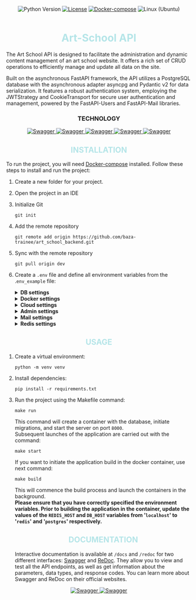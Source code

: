 <div class="badge_container" style="display: flex; justify-content: center;">

![Python Version](https://img.shields.io/badge/python-3.11-blue.svg)
[![License](https://img.shields.io/badge/license-MIT-green.svg)](https://opensource.org/licenses/MIT)
[![Docker-compose](https://img.shields.io/badge/docker-compose-orange.svg)](https://www.digitalocean.com/community/tutorials/how-to-install-and-use-docker-compose-on-ubuntu-22-04)
![Linux (Ubuntu)](https://img.shields.io/badge/linux-ubuntu-green.svg)
</div>
<h1 align="center" style="color: #B5E5E8;">Art-School API</h1>

The Art School API is designed to facilitate the administration and dynamic content management of an art school website. It offers a rich set of CRUD operations to efficiently manage and update all data on the site.

Built on the asynchronous FastAPI framework, the API utilizes a PostgreSQL database with the asynchronous adapter asyncpg and Pydantic v2 for data serialization. It features a robust authentication system, employing the JWTStrategy and CookieTransport for secure user authentication and management, powered by the FastAPI-Users and FastAPI-Mail libraries.

<h3 align="center">TECHNOLOGY</h3>
<p align="center">
  <a href="https://fastapi.tiangolo.com/" target="_blank">
    <img src="https://img.shields.io/badge/FastAPI-005571?style=for-the-badge&logo=fastapi" alt="Swagger">
  </a>
  <a href="https://fastapi-users.github.io/fastapi-users" target="_blank">
    <img src="https://img.shields.io/badge/FastAPI%20Users-ef5552?style=for-the-badge" alt="Swagger">
  </a>
  <a href="https://www.sqlalchemy.org/" target="_blank">
    <img src="https://img.shields.io/badge/sqlalchemy-fbfbfb?style=for-the-badge" alt="Swagger">
  </a>
  <a href="https://pydantic-docs.helpmanual.io/" target="_blank">
    <img src="https://img.shields.io/badge/Pydantic-14354C?style=for-the-badge&logo=Pydantic" alt="Swagger">
  </a>
  <a href="https://pypi.org/project/fastapi-mail/" target="_blank">
    <img src="https://img.shields.io/badge/FastAPI%20Mail-0078D4?style=for-the-badge" alt="Swagger">
  </a>
</p>

<h2 align="center" style="color: #B5E5E8;">INSTALLATION</h2>

To run the project, you will need [Docker-compose](https://www.digitalocean.com/community/tutorials/how-to-install-and-use-docker-compose-on-ubuntu-22-04) installed. Follow these steps to install and run the project:

1. Create a new folder for your project.

2. Open the project in an IDE

3. Initialize Git

    ```
    git init
    ```
4. Add the remote repository
    ```
    git remote add origin https://github.com/baza-trainee/art_school_backend.git
    ```
5. Sync with the remote repository

    ```
    git pull origin dev
    ```
6. Create a `.env` file and define all environment variables from the .`env_example` file:
    <details class="custom-details">
    <summary><b>DB settings</b></summary>
    <p class="custom-details-description"><i>Variables for database and the project configuration.</i></p>

    <b class="variable-name">DB_HOST</b>=<span class="variable-value">localhost</span><br>
    <b class="variable-name">DB_PORT</b>=<span class="variable-value">5432</span><br>
    <b class="variable-name">DB_NAME</b>=<span class="variable-value">school_db</span><br>
    <b class="variable-name">DB_USER</b>=<span class="variable-value">admin</span><br>
    <b class="variable-name">DB_PASS</b>=<span class="variable-value">admin</span><br>
    <b class="variable-name">BASE_URL</b>=<span class="variable-value">http://localhost:8000</span><br>
    <b class="variable-name">SECRET_AUTH</b>=<span class="variable-value">SECRET</span>
    </details>

    <details class="custom-details">
    <summary><b>Docker settings</b></summary>
    <p class="custom-details-description"><i>Variable for configuring Docker containers.</i></p>

    <b class="variable-name">POSTGRES_DB</b>=<span class="variable-value">school_db</span><br>
    <b class="variable-name">POSTGRES_USER</b>=<span class="variable-value">admin</span><br>
    <b class="variable-name">POSTGRES_PASSWORD</b>=<span class="variable-value">admin</span>
    </details>

    <details class="custom-details">
    <summary><b>Cloud settings</b></summary>
    <p class="custom-details-description"><i>Variables for configuring Cloudinary cloud service.</i></p>

    <b class="variable-name">CLOUD_NAME</b>=<span class="variable-value">cloudname</span><br>
    <b class="variable-name">API_KEY</b>=<span class="variable-value">1234567890</span><br>
    <b class="variable-name">API_SECRET</b>=<span class="variable-value">1s2e3c4r5e6t</span>
    </details>

    <details class="custom-details">
    <summary><b>Admin settings</b></summary>
    <p class="custom-details-description"><i>Variables for initialization of superuser (administrator).</i></p>

    <b class="variable-name">ADMIN_USERNAME</b>=<span class="variable-value">admin@example.com</span><br>
    <b class="variable-name">ADMIN_PASSWORD</b>=<span class="variable-value">Admin123$</span>
    </details>

    <details class="custom-details">
    <summary><b>Mail settings</b></summary>
    <p class="custom-details-description"><i>Variables for configuring FastAPI-Mail service.</i></p>

    <b class="variable-name">EMAIL_HOST</b>=<span class="variable-value">outlook.office365.com or smtp.gmail.com</span><br>
    <b class="variable-name">EMAIL_USER</b>=<span class="variable-value">your email</span><br>
    <b class="variable-name">EMAIL_PASSWORD</b>=<span class="variable-value">Password or Key (if use gmail)</span>
    </details>

    <details class="custom-details">
    <summary><b>Redis settings</b></summary>
    <p class="custom-details-description"><i>Variables for configuring Redis container.</i></p>

    <b class="variable-name">REDIS_HOST</b>=<span class="variable-value">localhost</span><br>
    <b class="variable-name">REDIS_PORT</b>=<span class="variable-value">6379</span><br>
    <b class="variable-name">REDIS_PASS</b>=<span class="variable-value">password</span><br>
    </details>

<h2 align="center" style="color: #B5E5E8;">USAGE</h2>

1. Create a virtual environment:
    ```
    python -m venv venv
    ```
2. Install dependencies:
    ```
    pip install -r requirements.txt
    ```
3. Run the project using the Makefile command:
    ```
    make run
    ```
    This command will create a container with the database, initiate migrations, and start the server on port `8000`.<br>
    Subsequent launches of the application are carried out with the command:
    ```
    make start
    ```

    If you want to initiate the application build in the docker container, use next command:
    ```
    make build
    ```
    This will commence the build process and launch the containers in the background.
    <br>
    **Please ensure that you have correctly specified the environment variables. Prior to building the application in the container, update the values of the `REDIS_HOST` and `DB_HOST` variables from '`localhost`' to '`redis`' and '`postgres`' respectively.**
    
    <h2 align="center" style="color: #B5E5E8;">DOCUMENTATION</h2>

    Interactive documentation is available at `/docs` and `/redoc` for two different interfaces: [Swagger](https://swagger.io/) and [ReDoc](https://redoc.ly/). They allow you to view and test all the API endpoints, as well as get information about the parameters, data types, and response codes. You can learn more about Swagger and ReDoc on their official websites.
<p align="center">
  <a href="https://swagger.io/" target="_blank">
    <img src="https://img.shields.io/badge/Swagger-85EA2D?style=for-the-badge&logo=swagger&logoColor=black" alt="Swagger">
  </a>
  <a href="https://redoc.ly/" target="_blank">
    <img src="https://img.shields.io/badge/Redoc-8A2BE2?style=for-the-badge&logo=redoc&logoColor=white" alt="Swagger">
  </a>
</p>
